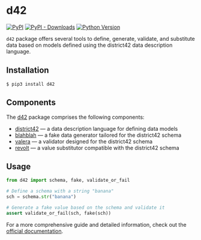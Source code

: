 # d42

[![PyPI](https://img.shields.io/pypi/v/d42.svg?style=flat-square)](https://pypi.python.org/pypi/d42/)
[![PyPI - Downloads](https://img.shields.io/pypi/dm/d42?style=flat-square)](https://pypi.python.org/pypi/d42/)
[![Python Version](https://img.shields.io/pypi/pyversions/d42.svg?style=flat-square)](https://pypi.python.org/pypi/d42/)

`d42` package offers several tools to define, generate, validate, and substitute data based on models defined using the district42 data description language.

## Installation

```shell
$ pip3 install d42
```

## Components

The [d42](https://pypi.org/project/d42/) package comprises the following components:
- [district42](https://pypi.org/project/district42/) — a data description language for defining data models
- [blahblah](https://pypi.org/project/blahblah/) — a fake data generator tailored for the district42 schema
- [valera](https://pypi.org/project/valera/) — a validator designed for the district42 schema
- [revolt](https://pypi.org/project/revolt/) — a value substitutor compatible with the district42 schema

## Usage

```python
from d42 import schema, fake, validate_or_fail

# Define a schema with a string "banana"
sch = schema.str("banana")

# Generate a fake value based on the schema and validate it
assert validate_or_fail(sch, fake(sch))
```

For a more comprehensive guide and detailed information, check out the [official documentation](https://d42.vedro.io/).
